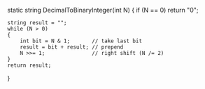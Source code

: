 static string DecimalToBinaryInteger(int N)
{
    if (N == 0) return "0";

    string result = "";
    while (N > 0)
    {
        int bit = N & 1;       // take last bit
        result = bit + result; // prepend
        N >>= 1;               // right shift (N /= 2)
    }
    return result;
}
